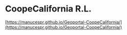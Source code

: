 # CoopeCalifornia R.L.
[https://manucespr.github.io/Geoportal-CoopeCalifornia/](https://manucespr.github.io/Geoportal-CoopeCalifornia/)
